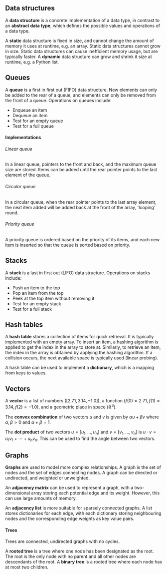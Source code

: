 ## Data structures
A **data structure** is a concrete implementation of a data type, in contrast to an **abstract data type**, which defines the possible values and operations of a data type.

A **static** data structure is fixed in size, and cannot change the amount of memory it uses at runtime, e.g. an array. Static data structures cannot grow in size. Static data structures can cause inefficient memory usage, but are typically faster. A **dynamic** data structure can grow and shrink it size at runtime, e.g. a Python list.

## Queues
A **queue** is a first in first out (FIFO) data structure. New elements can only be added to the rear of a queue, and elements can only be removed from the front of a queue. Operations on queues include:
- Enqueue an item
- Dequeue an item
- Test for an empty queue
- Test for a full queue
#### Implementations
###### Linear queue
In a linear queue, pointers to the front and back, and the maximum queue size are stored. Items can be added until the rear pointer points to the last element of the queue.
###### Circular queue
In a circular queue, when the rear pointer points to the last array element, the next item added will be added back at the front of the array, 'looping' round.
###### Priority queue
A priority queue is ordered based on the priority of its items, and each new item is inserted so that the queue is sorted based on priority.

## Stacks
A **stack** is a last in first out (LIFO) data structure. Operations on stacks include:
- Push an item to the top
- Pop an item from the top
- Peek at the top item without removing it
- Test for an empty stack
- Test for a full stack

## Hash tables
A **hash table** stores a collection of items for quick retrieval. It is typically implemented with an empty array. To insert an item, a hashing algorithm is applied to get the index in the array to store at. Similarly, to retrieve an item, the index in the array is obtained by applying the hashing algorithm. If a collision occurs, the next available space is typically used (linear probing).

A hash table can be used to implement a **dictionary**, which is a mapping from keys to values.

## Vectors
A **vector** is a list of numbers ($[2.71, 3.14, -1.0]$), a function ($f(0) = 2.71, f(1) = 3.14, f(2) = -1.0$), and a geometric place in space ($\mathbb{R}^3$).

The **convex combination** of two vectors $u$ and $v$ is given by $\alpha u + \beta v$ where $\alpha, \beta \gt 0$ and $\alpha + \beta = 1$.

The **dot product** of two vectors $u = [u_1, \dots, u_n]$ and $v = [v_1, \dots, v_n]$ is $u \cdot v = u_1v_1 + \cdots + u_n v_n$. This can be used to find the angle between two vectors.

## Graphs
**Graphs** are used to model more complex relationships. A graph is the set of nodes and the set of edges connecting nodes. A graph can be directed or undirected, and weighted or unweighted.

An **adjacency matrix** can be used to represent a graph, with a two-dimensional array storing each potential edge and its weight. However, this can use large amounts of memory.

An **adjacency list** is more suitable for sparsely connected graphs. A list stores dictionaries for each edge, with each dictionary storing neighbouring nodes and the corresponding edge weights as key value pairs. 
#### Trees
Trees are connected, undirected graphs with no cycles.

A **rooted tree** is a tree where one node has been designated as the root. The root is the only node with no parent and all other nodes are descendants of the root. A **binary tree** is a rooted tree where each node has at most two children.
